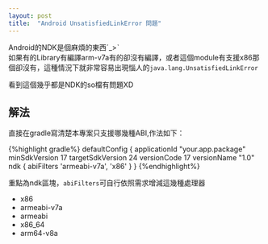 ```yaml
---
layout: post
title:  "Android UnsatisfiedLinkError 問題"
---
```


Android的NDK是個麻煩的東西ˊ_>ˋ  
如果有的Library有編譯arm-v7a有的卻沒有編譯，或者這個module有支援x86那個卻沒有，這種情況下就非常容易出現惱人的`java.lang.UnsatisfiedLinkError`  

<!-- more -->

看到這個幾乎都是NDK的so檔有問題XD

## 解法 ##
直接在gradle寫清楚本專案只支援哪幾種ABI,作法如下：

{%highlight gradle%}
defaultConfig {
    applicationId "your.app.package"
    minSdkVersion 17
    targetSdkVersion 24
    versionCode 17
    versionName "1.0"
    ndk {
        abiFilters 'armeabi-v7a', 'x86'
    }
}
{%endhighlight%}

重點為ndk區塊，`abiFilters`可自行依照需求增減這幾種處理器

+ x86
+ armeabi-v7a
+ armeabi
+ x86_64
+ arm64-v8a